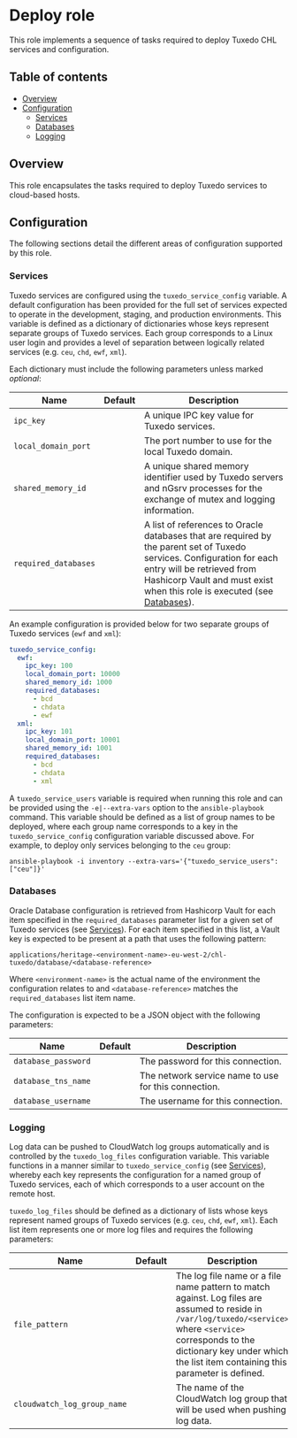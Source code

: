 # Deploy role

This role implements a sequence of tasks required to deploy Tuxedo CHL services and configuration.

## Table of contents

* [Overview][1]
* [Configuration][2]
    * [Services][3]
    * [Databases][4]
    * [Logging][5]

[1]: #overview
[2]: #configuration
[3]: #services
[4]: #databases
[5]: #logging

## Overview

This role encapsulates the tasks required to deploy Tuxedo services to cloud-based hosts.

## Configuration

The following sections detail the different areas of configuration supported by this role.

### Services

Tuxedo services are configured using the `tuxedo_service_config` variable. A default configuration has been provided for the full set of services expected to operate in the development, staging, and production environments. This variable is defined as a dictionary of dictionaries whose keys represent separate groups of Tuxedo services. Each group corresponds to a Linux user login and provides a level of separation between logically related services (e.g. `ceu`, `chd`, `ewf`, `xml`).

Each dictionary must include the following parameters unless marked _optional_:

| Name                    | Default | Description                                                                           |
|-------------------------|---------|---------------------------------------------------------------------------------------|
| `ipc_key`               |         | A unique IPC key value for Tuxedo services.                                           |
| `local_domain_port`     |         | The port number to use for the local Tuxedo domain.                                   |
| `shared_memory_id`      |         | A unique shared memory identifier used by Tuxedo servers and nGsrv processes for the exchange of mutex and logging information. |
| `required_databases`    |         | A list of references to Oracle databases that are required by the parent set of Tuxedo services. Configuration for each entry will be retrieved from Hashicorp Vault and must exist when this role is executed (see [Databases][4]). |

An example configuration is provided below for two separate groups of Tuxedo services (`ewf` and `xml`):

```yaml
tuxedo_service_config:
  ewf:
    ipc_key: 100
    local_domain_port: 10000
    shared_memory_id: 1000
    required_databases:
      - bcd
      - chdata
      - ewf
  xml:
    ipc_key: 101
    local_domain_port: 10001
    shared_memory_id: 1001
    required_databases:
      - bcd
      - chdata
      - xml
```

A `tuxedo_service_users` variable is required when running this role and can be provided using the `-e|--extra-vars` option to the `ansible-playbook` command. This variable should be defined as a list of group names to be deployed, where each group name corresponds to a key in the `tuxedo_service_config` configuration variable discussed above. For example, to deploy only services belonging to the `ceu` group:

```shell
ansible-playbook -i inventory --extra-vars='{"tuxedo_service_users": ["ceu"]}'
```

### Databases

Oracle Database configuration is retrieved from Hashicorp Vault for each item specified in the `required_databases` parameter list for a given set of Tuxedo services (see [Services][3]). For each item specified in this list, a Vault key is expected to be present at a path that uses the following pattern:

```
applications/heritage-<environment-name>-eu-west-2/chl-tuxedo/database/<database-reference>
```

Where `<environment-name>` is the actual name of the environment the configuration relates to and `<database-reference>` matches the `required_databases` list item name.

The configuration is expected to be a JSON object with the following parameters:

| Name                    | Default | Description                                                                               |
|-------------------------|---------|-------------------------------------------------------------------------------------------|
| `database_password`     |         | The password for this connection.                                                         |
| `database_tns_name`     |         | The network service name to use for this connection.                                      |
| `database_username`     |         | The username for this connection.                                                         |

### Logging

Log data can be pushed to CloudWatch log groups automatically and is controlled by the `tuxedo_log_files` configuration variable. This variable functions in a manner similar to `tuxedo_service_config` (see [Services][3]), whereby each key represents the configuration for a named group of Tuxedo services, each of which corresponds to a user account on the remote host.

`tuxedo_log_files` should be defined as a dictionary of lists whose keys represent named groups of Tuxedo services (e.g. `ceu`, `chd`, `ewf`, `xml`). Each list item represents one or more log files and requires the following parameters:

| Name                        | Default | Description                                                                           |
|-----------------------------|---------|---------------------------------------------------------------------------------------|
| `file_pattern`              |         | The log file name or a file name pattern to match against. Log files are assumed to reside in `/var/log/tuxedo/<service>` where `<service>` corresponds to the dictionary key under which the list item containing this parameter is defined. |
| `cloudwatch_log_group_name` |         | The name of the CloudWatch log group that will be used when pushing log data.         |
